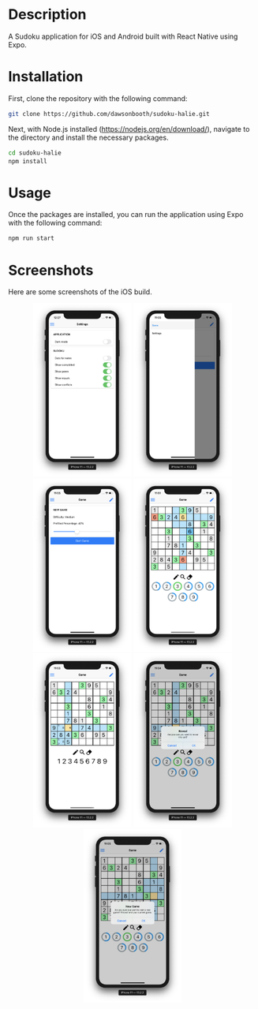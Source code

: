 # Description

A Sudoku application for iOS and Android built with React Native using Expo.

# Installation

First, clone the repository with the following command:

```bash
git clone https://github.com/dawsonbooth/sudoku-halie.git
```

Next, with Node.js installed (https://nodejs.org/en/download/), navigate to the directory and install the necessary packages.

```bash
cd sudoku-halie
npm install
```

# Usage

Once the packages are installed, you can run the application using Expo with the following command:

```bash
npm run start
```

# Screenshots

Here are some screenshots of the iOS build.

<div float="left" align="center">
  <img src="assets/screenshots/settings.png" width="200" />
  <img src="assets/screenshots/drawer.png" width="200"/>
  <img src="assets/screenshots/start_game.png" width="200" />
  <img src="assets/screenshots/game.png" width="200"/>
  <img src="assets/screenshots/notes.png" width="200" />
  <img src="assets/screenshots/reveal.png" width="200"/>
  <img src="assets/screenshots/new_game.png" width="200" />
</div>
